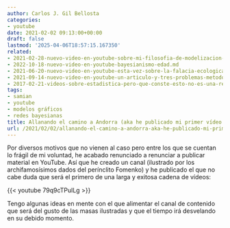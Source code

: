 ```yaml
---
author: Carlos J. Gil Bellosta
categories:
- youtube
date: 2021-02-02 09:13:00+00:00
draft: false
lastmod: '2025-04-06T18:57:15.167350'
related:
- 2021-02-28-nuevo-video-en-youtube-sobre-mi-filosofia-de-modelizacion-de-datos.md
- 2022-10-18-nuevo-video-en-youtube-bayesianismo-edad.md
- 2021-06-20-nuevo-video-en-youtube-esta-vez-sobre-la-falacia-ecologica.md
- 2021-09-14-nuevo-video-en-youtube-un-articulo-y-tres-problemas-metodologicos.md
- 2017-02-21-videos-sobre-estadistica-pero-que-conste-esto-no-es-una-recomendacion.md
tags:
- samian
- youtube
- modelos gráficos
- redes bayesianas
title: Allanando el camino a Andorra (aka he publicado mi primer vídeo en YouTube)
url: /2021/02/02/allanando-el-camino-a-andorra-aka-he-publicado-mi-primer-video-en-youtube/
---
```


Por diversos motivos que no vienen al caso pero entre los que se cuentan lo frágil de mi voluntad, he acabado renunciado a renunciar a publicar material en YouTube. Así que he creado un canal (ilustrado por los archifamosísimos dados del perínclito Fomenko) y he publicado el que no cabe duda que será el primero de una larga y exitosa cadena de vídeos:

{{< youtube 79q9cTPulLg >}}

Tengo algunas ideas en mente con el que alimentar el canal de contenido que será del gusto de las masas ilustradas y que el tiempo irá desvelando en su debido momento.